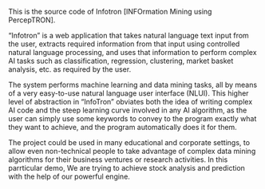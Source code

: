 ﻿This is the source code of Infotron [INFOrmation Mining using PercepTRON].

“Infotron” is a web application that takes natural language text input from the user, extracts required information from that input using controlled natural language processing, and uses that information to perform complex AI tasks such as classification, regression, clustering, market basket analysis, etc. as required by the user.

The system performs machine learning and data mining tasks, all by means of a very easy-to-use natural language user interface (NLUI). This higher level of abstraction in “InfoTron” obviates both the idea of writing complex AI code and the steep learning curve involved in any AI algorithm, as the user can simply use some keywords to convey to the program exactly what they want to achieve, and the program automatically does it for them.

The project could be used in many educational and corporate settings, to allow even non-technical people to take advantage of complex data mining algorithms for their business ventures or research activities.
In this parrticular demo, We are trying to achieve stock analysis and prediction with the help of our powerful engine.
